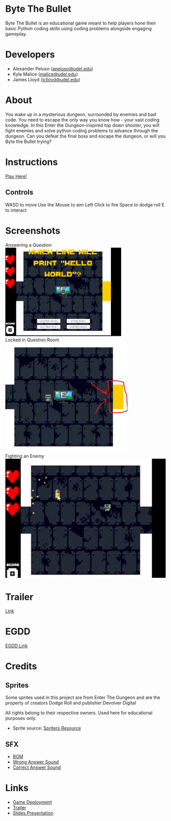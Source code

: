 # Byte The Bullet
Byte The Bullet is an educational game meant to help players hone their basic Python coding skills using coding problems alongside engaging gameplay.

# Developers
- Alexander Peluso (apeluso@udel.edu)
- Kyle Malice (malice@udel.edu)
- James Lloyd (jclloyd@udel.edu)

# About
You wake up in a mysterious dungeon, surrounded by enemies and bad code. You need to escape the only way you know how - your vast coding knowledge. In this Enter the Gungeon-inspired top down shooter, you will fight enemies and solve python coding problems to advance through the dungeon. Can you defeat the final boss and escape the dungeon, or will you Byte the Bullet trying?

# Instructions
[Play Here!](https://apeluso03.github.io/Byte_The_Bullet/)
## Controls
WASD to move
Use the Mouse to aim
Left Click to fire
Space to dodge roll
E to interact

# Screenshots
Answering a Question<br>![Screenshot of a question being answered](docs/Screenshot1.png)<br>
Locked in Question Room<br>![Screenshot of locked question room](docs/Screenshot2.png)<br>
Fighting an Enemy<br>![Screenshot of player fighting an enemy](docs/Screenshot3.png)

# Trailer
[Link](https://www.youtube.com/watch?v=-QafAWPW3FY&ab_channel=apel)

# EGDD
[EGDD Link](https://github.com/apeluso03/Byte_The_Bullet/blob/main/docs/egdd.md)

# Credits
## Sprites
Some sprites used in this project are from Enter The Gungeon and are the property of creators Dodge Roll and publisher Devolver Digital

All rights belong to their respective owners. Used here for educational purposes only.

- Sprite source: [Spriters Resource](https://www.spriters-resource.com/pc_computer/enterthegungeon/)

## SFX
- [BGM](https://www.fesliyanstudios.com/royalty-free-music/download/8-bit-adventure/2282)
- [Wrong Answer Sound](https://pixabay.com/sound-effects/wronganswer-37702/)
- [Correct Answer Sound](https://pixabay.com/sound-effects/correct-choice-43861/)

# Links
- [Game Deployment](https://apeluso03.github.io/Byte_The_Bullet/)
- [Trailer](https://www.youtube.com/watch?v=-QafAWPW3FY&ab_channel=apel)
- [Slides Presentation](https://docs.google.com/presentation/d/1IABZwwn1UUpvBmw21MLisPKcqVkrgqSdMTJ2ehTQ2tQ/edit?slide=id.p#slide=id.p)
